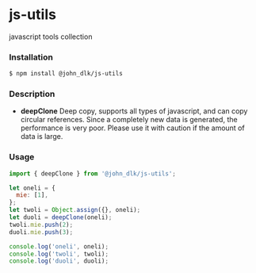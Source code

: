 # js-utils
javascript tools collection



### Installation
```bash
$ npm install @john_dlk/js-utils
```

### Description
* **deepClone**
  Deep copy, supports all types of javascript, and can copy circular references. Since a completely new data is generated, the performance is very poor. Please use it with caution if the amount of data is large.

### Usage
```javascript
import { deepClone } from '@john_dlk/js-utils';

let oneli = {
  mie: [1],
};
let twoli = Object.assign({}, oneli);
let duoli = deepClone(oneli);
twoli.mie.push(2);
duoli.mie.push(3);

console.log('oneli', oneli);
console.log('twoli', twoli);
console.log('duoli', duoli);
```